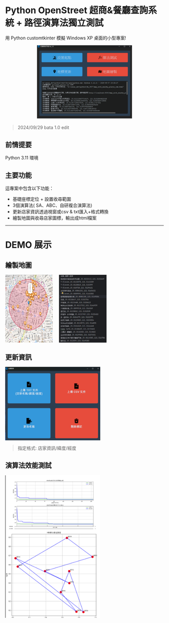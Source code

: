 # Python OpenStreet 超商&餐廳查詢系統 + 路徑演算法獨立測試

用 Python customtkinter  模擬 Windows XP 桌面的小型專案!

<div style="display: flex; justify-content: center; margin-bottom: 20px;">
  <img src="/python0808/main-window.png" alt="GitHub 簡介" style="width: 60%;">
</div>

> 2024/09/29 bata 1.0 edit

## 前情提要

Python 3.11 環境

## 主要功能

這專案中包含以下功能：

- 基礎座標定位 + 設置收尋範圍
- 3個演算法( SA、ABC、自研複合演算法)
- 更新店家資訊透過視窗或csv & txt匯入+格式轉換
- 繪製地圖與收尋店家圖標，輸出成html檔案

---

# DEMO 展示

## 繪製地圖

<div style="display: flex; gap: 20px;">
  <img src="/python0808/MapView-output.png" alt="DEMO 1" style="width: 30%;">
  <img src="/python0808/MapData-output.png" alt="DEMO 1-1" style="width: 30%;">
</div>


## 更新資訊

<div style="display: flex; gap: 20px;">
  <img src="/python0808/update-location.png" alt="DEMO 2-1" style="width: 60%;">
</div>

> 指定格式: 店家資訊/緯度/經度


## 演算法效能測試

<div style="display: flex; gap: 20px;">
  <img src="/python0808/algorithm-test.png" alt="DEMO 2-1" style="width: 60%;">
</div>
